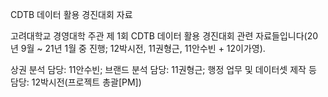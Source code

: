 CDTB 데이터 활용 경진대회 자료

고려대학교 경영대학 주관 제 1회 CDTB 데이터 활용 경진대회 관련 자료들입니다(20년 9월 ~ 21년 1월 중 진행; 12박시전, 11권형근, 11안수빈 + 12이가영).

상권 분석 담당: 11안수빈; 브랜드 분석 담당: 11권형근; 행정 업무 및 데이터셋 제작 등 담당: 12박시전(프로젝트 총괄[PM])

